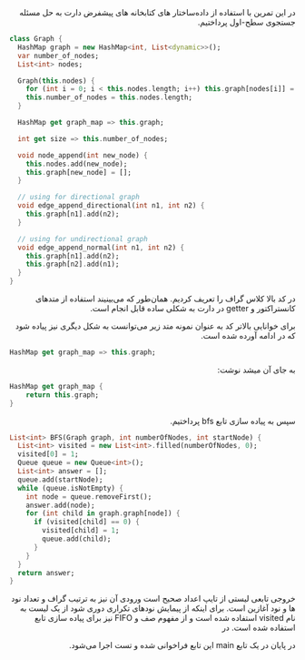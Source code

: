 <div dir="rtl">
در این تمرین با استفاده از داده‌ساختار های کتابخانه های پیشفرض دارت به حل مسئله جستجوی سطح-اول پرداختیم.

<div dir="ltr">

```dart
class Graph {
  HashMap graph = new HashMap<int, List<dynamic>>();
  var number_of_nodes;
  List<int> nodes;

  Graph(this.nodes) {
    for (int i = 0; i < this.nodes.length; i++) this.graph[nodes[i]] = [];
    this.number_of_nodes = this.nodes.length;
  }

  HashMap get graph_map => this.graph;

  int get size => this.number_of_nodes;

  void node_append(int new_node) {
    this.nodes.add(new_node);
    this.graph[new_node] = [];
  }

  // using for directional graph
  void edge_append_directional(int n1, int n2) {
    this.graph[n1].add(n2);
  }

  // using for undirectional graph
  void edge_append_normal(int n1, int n2) {
    this.graph[n1].add(n2);
    this.graph[n2].add(n1);
  }
}

```

<div dir="rtl">

در کد بالا کلاس گراف را تعریف کردیم. همان‌طور که می‌بینیند استفاده از متدهای کانستراکتور و getter 
در دارت به شکلی ساده قابل انجام است. 

برای خوانایی بالاتر کد به عنوان نمونه متد زیر می‌توانست به شکل دیگری نیز پیاده شود که در ادامه آورده شده است.

<div dir="ltr">

```dart
HashMap get graph_map => this.graph;
```

<div dir="rtl">

به جای آن میشد نوشت:

<div dir="ltr">

```dart
HashMap get graph_map {
    return this.graph;
}
```

<div dir="rtl">
سپس به پیاده سازی تابع bfs پرداختیم.


<div dir="ltr">

```dart
List<int> BFS(Graph graph, int numberOfNodes, int startNode) {
  List<int> visited = new List<int>.filled(numberOfNodes, 0);
  visited[0] = 1;
  Queue queue = new Queue<int>();
  List<int> answer = [];
  queue.add(startNode);
  while (queue.isNotEmpty) {
    int node = queue.removeFirst();
    answer.add(node);
    for (int child in graph.graph[node]) {
      if (visited[child] == 0) {
        visited[child] = 1;
        queue.add(child);
      }
    }
  }
  return answer;
}

```

<div dir="rtl">

خروجی تابعی لیستی از تایپ اعداد صحیح است ورودی آن نیز به ترتیب گراف و تعداد نود ها و نود آغازین است.
برای اینکه از پیمایش نودهای تکراری دوری شود از یک لیست به نام visited 
استفاده شده است و از مفهوم صف و  FIFO نیز برای پیاده سازی تابع استفاده شده است. در

در پایان در یک تابع main این تابع فراخوانی شده و تست اجرا می‌شود. 


